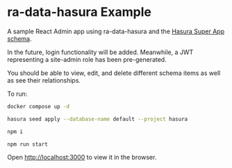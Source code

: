 # ra-data-hasura Example

A sample React Admin app using ra-data-hasura and the [Hasura Super App schema](https://github.com/hasura/hasura-ecommerce).

In the future, login functionality will be added. Meanwhile, a JWT representing a site-admin role has been pre-generated.

You should be able to view, edit, and delete different schema items as well as see their relationships.

To run:

```bash
docker compose up -d

hasura seed apply --database-name default --project hasura

npm i

npm run start
```

Open [http://localhost:3000](http://localhost:3000) to view it in the browser.
